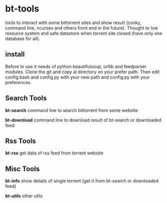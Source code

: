 # bt-tools
tools to interact with some bittorrent sites and show result (conky, command line, ncurses and others front end in the future).
Thought to low resource system and safe datastore when torrent site closed (have only one database for all).


## install
Before to use it needs of python beautifulsoup, urllib and feedparser modules.
Clone the git and copy al directory on your prefer path. Then edit config.bash and config.py with your new path and config.py with your preferences.

## Search Tools
**bt-search**    command line to search bittorrent from some website

**bt-download**  command line to download result of bt-search or downloaded feed

## Rss Tools
**bt-rss**       get data of rss feed from torrent website


## Misc Tools
**bt-info**      show details of single torrent (get it from bt-search or downloaded feed)

**bt-utils**     other utils
